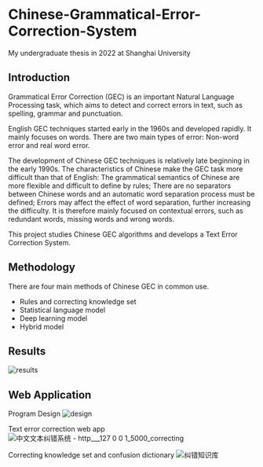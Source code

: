 # Chinese-Grammatical-Error-Correction-System
My undergraduate thesis in 2022 at Shanghai University

## Introduction
Grammatical Error Correction (GEC) is an important Natural Language Processing task, which aims to detect and correct errors in text, such as spelling, grammar and punctuation. 

English GEC techniques started early in the 1960s and developed rapidly. It mainly focuses on words. There are two main types of error: Non-word error and real word error.

The development of Chinese GEC techniques is relatively late beginning in the early 1990s. The characteristics of Chinese make the GEC task more difficult than that of English: The grammatical semantics of Chinese are more flexible and difficult to define by rules; There are no separators between Chinese words and an automatic word separation process must be defined; Errors may affect the effect of word separation, further increasing the difficulty. It is therefore mainly focused on contextual errors, such as redundant words, missing words and wrong words.

This project studies Chinese GEC algorithms and develops a Text Error Correction System.

## Methodology
There are four main methods of Chinese GEC in common use.
- Rules and correcting knowledge set
- Statistical language model
- Deep learning model
- Hybrid model

## Results
![results](https://user-images.githubusercontent.com/64955334/223989361-34db28b6-3396-46d0-9c6c-10a89bd8bf64.png)


## Web Application

Program Design
![design](https://user-images.githubusercontent.com/64955334/223971090-5b9d7060-4797-4bea-9d86-557f2a5223f9.jpg)

Text error correction web app 
![中文文本纠错系统 - http___127 0 0 1_5000_correcting](https://user-images.githubusercontent.com/64955334/223094069-47dc6bd8-7eb3-4091-88be-e1d72f541ea3.png)

Correcting knowledge set and confusion dictionary
![纠错知识库](https://user-images.githubusercontent.com/64955334/223094108-7ffdd162-90e5-424d-8e6c-af96758548cc.png)

